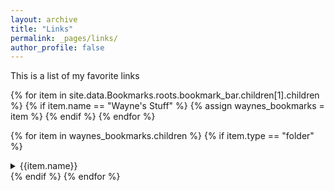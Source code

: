 ```yaml
---
layout: archive
title: "Links"
permalink: _pages/links/
author_profile: false
---
```


This is a list of my favorite links
<!--- "Find the right folder in the bookmarks file" -->
<!--- Note: Vivaldi bookmarks files store the normal list
of bookmarks in the second unnamed child of the bookmark_bar node in the JSON file --->
{% for item in site.data.Bookmarks.roots.bookmark_bar.children[1].children %}
	{% if item.name == "Wayne's Stuff" %}
		{% assign waynes_bookmarks = item %}
	{% endif %}
{% endfor %}

<!-- For each item in the "Wayne's Stuff" folder, call the include that will:
	create a link if the time is not a folder, or
  create another folder if the item is a folder, and then
		cycle through all the items in the subfolder -->
<p>
{% for item in waynes_bookmarks.children %}
	{% if item.type == "folder" %}
		<details>
			<summary> {{item.name}} </summary>
			<ul>
				{% include /link-tree.html bookmark_folder=item %}
			</ul>
		</details>
	{% endif %}
{% endfor %}
</p>